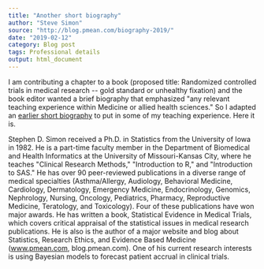 ```yaml
---
title: "Another short biography"
author: "Steve Simon"
source: "http://blog.pmean.com/biography-2019/"
date: "2019-02-12"
category: Blog post
tags: Professional details
output: html_document
---
```


I am contributing a chapter to a book (proposed title: Randomized
controlled trials in medical research -- gold standard or unhealthy
fixation) and the book editor wanted a brief biography that emphasized
"any relevant teaching experience within Medicine or allied health
sciences." So I adapted an [earlier short
biography](../biography-2016/index.html) to put in some of my teaching
experience. Here it is.

<!---More--->

Stephen D. Simon received a Ph.D. in Statistics from the University of
Iowa in 1982. He is a part-time faculty member in the Department of
Biomedical and Health Informatics at the University of Missouri-Kansas
City, where he teaches "Clinical Research Methods," "Introduction to R,"
and "Introduction to SAS." He has over 90 peer-reviewed publications in
a diverse range of medical specialties (Asthma/Allergy, Audiology,
Behavioral Medicine, Cardiology, Dermatology, Emergency Medicine,
Endocrinology, Genomics, Nephrology, Nursing, Oncology, Pediatrics,
Pharmacy, Reproductive Medicine, Teratology, and Toxicology). Four of
these publications have won major awards. He has written a book,
Statistical Evidence in Medical Trials, which covers critical appraisal
of the statistical issues in medical research publications. He is also
is the author of a major website and blog about Statistics, Research
Ethics, and Evidence Based Medicine (www.pmean.com, blog.pmean.com). One
of his current research interests is using Bayesian models to forecast
patient accrual in clinical trials.


